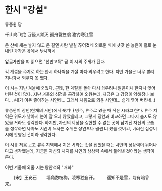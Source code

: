 


# 한시 "강설"

류중원 당

千山鸟飞绝 万径人踪灭
孤舟蓑笠翁 独钓寒江雪

온 산에 새는 날지 않고
온 길엔 사람 발길 끊어졌네
외로운 배에 삿갓 쓴 늙은이
홀로 눈내린 차가운 강에서 낚시하네

앞글자만을 따 읽으면 "천만고독"
곧 이 시의 주게가 된다. 


각 계절을 주제로 하는 한시 하나씩을 계절 마다 외우려고 한다. 
이번 가을은 너무 빨리 지나가서 외우지 못 했다.

이 시는 지난 겨울에 외웠다. 
근데, 한 계절을 돌아 다시 외우려니 발음이나 한자나 잊어 버린 것이 많다.
지난 겨울의 심정을 공감하여 외웠는데, 지금은 그 감정이 약해졌나 보다...
(내가 아주 좋아하는 시인데... 그래서 처음으로 외운 시인데... 쉽게 잊어 버리네..)

류종원이 장안(현재의 서안)에서 쫓겨나 영주, 류주로 왔을 때 적은 시라고 한다.
류주 지역은 위도가 낮아서 눈이 잘 오지 않았을테고, 그렇게 장안과 비교하면 그다지 춥지도 않았을 거라도 생각한다.
하지만, 자신의 이상을 실현할 수 없는 곳에 남겨진 자신의 모습을 생각하면 아마도 시인이 느끼는 추위는 장안보다 훨씬 더 했을 것이고,
이러한 심정이 시에 반영된 것이라 생각한다.

이 시를 처음 보고 류주 지역에서 지은 시라는 것을 접했을 때는 시인의 상상력이 뛰어나다고 생각했는데, 
지금은 자신의 처지를 시인의 상상력 속에서 풀어낸 것이라는 생각이 든다.



이번 겨울에 외울 시는 왕안석의 "매화"

　　【宋】王安石
　　墙角数枝梅，凌寒独自开。
　　遥知不是雪，为有暗香来。
